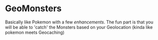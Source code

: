 GeoMonsters
===========

Basically like Pokemon with a few *enhancements*. The fun part is that you will be able to 'catch' the Monsters based on your Geolocation (kinda like pokemon meets Geocaching)
